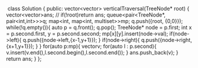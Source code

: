 ​
class Solution {
public:
vector<vector<int>> verticalTraversal(TreeNode* root) {
vector<vector<int>>ans;
// if(!root)return ans;
queue<pair<TreeNode*, pair<int,int>>>q;
map<int, map<int, multiset<int>>>mp;
q.push({root, {0,0}});
while(!q.empty()){
auto p = q.front();
q.pop();
TreeNode* node = p.first;
int x = p.second.first, y = p.second.second;
mp[x][y].insert(node->val);
if(node->left){
q.push({node->left,{x-1,y+1}});
}
if(node->right){
q.push({node->right,{x+1,y+1}});
}
}
for(auto p:mp){
vector<int>v;
for(auto l : p.second){
v.insert(v.end(),l.second.begin(),l.second.end());
}
ans.push_back(v);
}
return ans;
}
};